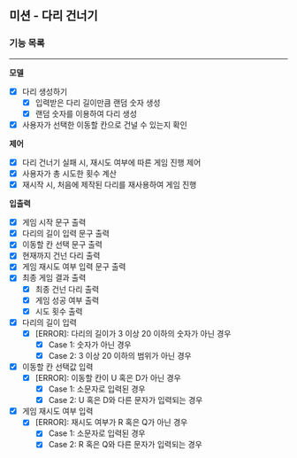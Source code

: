 ## 미션 - 다리 건너기

### 기능 목록

---

**모델**

- [x]  다리 생성하기
   - [x]  입력받은 다리 길이만큼 랜덤 숫자 생성
   - [x]  랜덤 숫자를 이용하여 다리 생성
- [x]  사용자가 선택한 이동할 칸으로 건널 수 있는지 확인

**제어**

- [x]  다리 건너기 실패 시, 재시도 여부에 따른 게임 진행 제어
- [x]  사용자가 총 시도한 횟수 계산
- [x]  재시작 시, 처음에 제작된 다리를 재사용하여 게임 진행

**입출력**

- [x]  게임 시작 문구 출력
- [x]  다리의 길이 입력 문구 출력
- [x]  이동할 칸 선택 문구 출력
- [x]  현재까지 건넌 다리 출력
- [x]  게임 재시도 여부 입력 문구 출력
- [x]  최종 게임 결과 출력
    - [x]  최종 건넌 다리 출력
    - [x]  게임 성공 여부 출력
    - [x]  시도 횟수 출력
- [x]  다리의 길이 입력
    - [x]  [ERROR]: 다리의 길이가 3 이상 20 이하의 숫자가 아닌 경우
       - [x] Case 1: 숫자가 아닌 경우
       - [x] Case 2: 3 이상 20 이하의 범위가 아닌 경우
- [x]  이동할 칸 선택값 입력
    - [x]  [ERROR]: 이동할 칸이 U 혹은 D가 아닌 경우
       - [x] Case 1: 소문자로 입력된 경우
       - [x] Case 2: U 혹은 D와 다른 문자가 입력되는 경우
- [x]  게임 재시도 여부 입력
    - [x]  [ERROR]: 재시도 여부가 R 혹은 Q가 아닌 경우
       - [x] Case 1: 소문자로 입력된 경우
       - [x] Case 2: R 혹은 Q와 다른 문자가 입력되는 경우